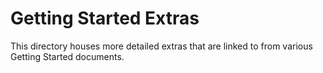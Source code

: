 # Getting Started Extras

This directory houses more detailed extras that are linked to from various
Getting Started documents.
